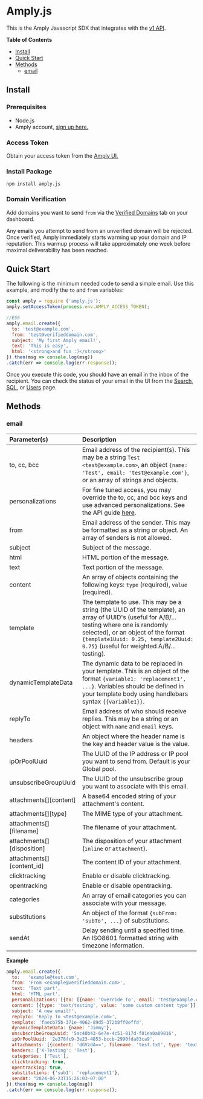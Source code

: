 # Amply.js

This is the Amply Javascript SDK that integrates with the [v1 API](https://docs.sendamply.com/docs/api/docs/Introduction.md).

__Table of Contents__

- [Install](#install)
- [Quick Start](#quick-start)
- [Methods](#methods)
	- [email](#email)

## Install

### Prerequisites
- Node.js
- Amply account, [sign up here.](https://sendamply.com/plans)

### Access Token

Obtain your access token from the [Amply UI.](https://sendamply.com/home/settings/access_tokens)

### Install Package
```
npm install amply.js
```

### Domain Verification
Add domains you want to send `from` via the [Verified Domains](https://sendamply.com/home/settings/verified_domains) tab on your dashboard.

Any emails you attempt to send from an unverified domain will be rejected.  Once verified, Amply immediately starts warming up your domain and IP reputation.  This warmup process will take approximately one week before maximal deliverability has been reached.

## Quick Start
The following is the minimum needed code to send a simple email. Use this example, and modify the `to` and `from` variables:

```js
const amply = require ('amply.js');
amply.setAccessToken(process.env.AMPLY_ACCESS_TOKEN);

//ES6
amply.email.create({
  to: 'test@example.com',
  from: 'test@verifieddomain.com',
  subject: 'My first Amply email!',
  text: 'This is easy',
  html: '<strong>and fun :)</strong>'
}).then(msg => console.log(msg))
.catch(err => console.log(err.response));
```

Once you execute this code, you should have an email in the inbox of the recipient.  You can check the status of your email in the UI from the [Search](https://sendamply.com/home/analytics/searches/basic/new), [SQL](https://sendamply.com/home/analytics/searches/sql/new), or [Users](https://sendamply.com/home/analytics/users) page.

## Methods

### email

Parameter(s)         | Description
:---------------- | :---------------------------------------------------------------------------------------------------------------------------------------------------------------------------------------
to, cc, bcc | Email address of the recipient(s).  This may be a string `Test <test@example.com>`, an object `{name: 'Test', email: 'test@example.com'}`, or an array of strings and objects.
personalizations | For fine tuned access, you may override the to, cc, and bcc keys and use advanced personalizations.  See the API guide [here](https://docs.sendamply.com/docs/api/Mail-Send.v1.yaml/paths/~1email/post).
from | Email address of the sender.  This may be formatted as a string or object.  An array of senders is not allowed.
subject | Subject of the message.
html | HTML portion of the message.
text | Text portion of the message.
content | An array of objects containing the following keys: `type` (required), `value` (required).
template | The template to use. This may be a string (the UUID of the template), an array of UUID's (useful for A/B/... testing where one is randomly selected), or an object of the format `{template1Uuid: 0.25, template2Uuid: 0.75}` (useful for weighted A/B/... testing).
dynamicTemplateData | The dynamic data to be replaced in your template.  This is an object of the format `{variable1: 'replacement1', ...}`. Variables should be defined in your template body using handlebars syntax `{{variable1}}`.
replyTo |Email address of who should receive replies.  This may be a string or an object with `name` and `email` keys.
headers | An object where the header name is the key and header value is the value.
ipOrPoolUuid | The UUID of the IP address or IP pool you want to send from.  Default is your Global pool.
unsubscribeGroupUuid | The UUID of the unsubscribe group you want to associate with this email.
attachments[][content] | A base64 encoded string of your attachment's content.
attachments[][type] | The MIME type of your attachment.
attachments[][filename] | The filename of your attachment.
attachments[][disposition] | The disposition of your attachment (`inline` or `attachment`).
attachments[][content_id] | The content ID of your attachment.
clicktracking | Enable or disable clicktracking.
opentracking | Enable or disable opentracking.
categories | An array of email categories you can associate with your message.
substitutions | An object of the format `{subFrom: 'subTo', ...}` of substitutions.
sendAt | Delay sending until a specified time. An ISO8601 formatted string with timezone information.

__Example__

```js
amply.email.create({
  to:   'example@test.com',
  from: 'From <example@verifieddomain.com>',
  text: 'Text part',
  html: 'HTML part',
  personalizations: [{to: [{name: 'Override To', email: 'test@example.com'}]}],
  content: [{type: 'text/testing', value: 'some custom content type'}],
  subject: 'A new email!',
  replyTo: 'Reply To <test@example.com>',
  template: 'faecb75b-371e-4062-89d5-372b8ff0effd',
  dynamicTemplateData: {name: 'Jimmy'},
  unsubscribeGroupUuid: '5ac48b43-6e7e-4c51-817d-f81ea0a09816',
  ipOrPoolUuid: '2e378fc9-3e23-4853-bccb-2990fda83ca9',
  attachments: [{content: 'dGVzdA==', filename: 'test.txt', type: 'text/plain', disposition: 'inline'}],
  headers: {'X-Testing': 'Test'},
  categories: ['Test'],
  clicktracking: true,
  opentracking: true,
  substitutions: {'sub1': 'replacement1'},
  sendAt: "2024-06-23T15:26:03-07:00"
}).then(msg => console.log(msg))
.catch(err => console.log(err.response));

```
